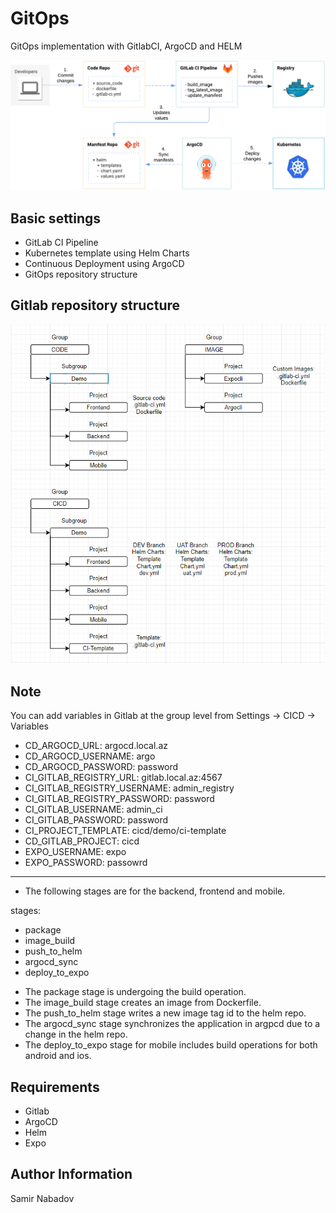 __GitOps__
================================

GitOps implementation with  GitlabCI, ArgoCD and HELM

![Screenshot](GitOpsImage.png)

Basic settings
------------
* GitLab CI Pipeline
* Kubernetes template using Helm Charts
* Continuous Deployment using ArgoCD
* GitOps repository structure

Gitlab repository structure
------------
![Screenshot](Topology.png)

Note
------------
You can add variables in Gitlab at the group level from Settings -> CICD -> Variables

* CD_ARGOCD_URL: argocd.local.az
* CD_ARGOCD_USERNAME: argo
* CD_ARGOCD_PASSWORD: password
* CI_GITLAB_REGISTRY_URL: gitlab.local.az:4567
* CI_GITLAB_REGISTRY_USERNAME: admin_registry
* CI_GITLAB_REGISTRY_PASSWORD: password
* CI_GITLAB_USERNAME: admin_ci
* CI_GITLAB_PASSWORD: password
* CI_PROJECT_TEMPLATE: cicd/demo/ci-template
* CD_GITLAB_PROJECT: cicd
* EXPO_USERNAME: expo
* EXPO_PASSWORD: passowrd

----

* The following stages are for the backend, frontend and mobile. 

stages:
  - package
  - image_build
  - push_to_helm
  - argocd_sync
  - deploy_to_expo

* The package stage is undergoing the build operation.
* The image_build stage creates an image from Dockerfile.
* The push_to_helm stage writes a new image tag id to the helm repo.
* The argocd_sync stage synchronizes the application in argpcd due to a change in the helm repo.
* The deploy_to_expo stage for mobile includes build operations for both android and ios.


__Requirements__
------------
* Gitlab
* ArgoCD
* Helm
* Expo

__Author Information__
------------------

Samir Nabadov
